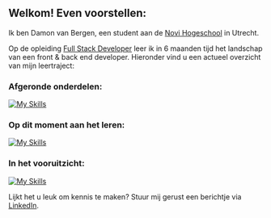 ## Welkom! Even voorstellen:

Ik ben Damon van Bergen, een student aan de [Novi Hogeschool](https://www.novi.nl/) in Utrecht.

Op de opleiding [Full Stack Developer](https://www.novi.nl/full-stack-developer/) leer ik in 6 maanden tijd het landschap van een front & back end developer.
Hieronder vind u een actueel overzicht van mijn leertraject:

### Afgeronde onderdelen:
[![My Skills](https://skillicons.dev/icons?i=vscode,html,css,idea,java,github,postgres,postman,nodejs)](https://skillicons.dev)

### Op dit moment aan het leren:
[![My Skills](https://skillicons.dev/icons?i=js,figma,spring,php)](https://skillicons.dev)

### In het vooruitzicht:
[![My Skills](https://skillicons.dev/icons?i=react,dotnet,wordpress)](https://skillicons.dev)


Lijkt het u leuk om kennis te maken? Stuur mij gerust een berichtje via [LinkedIn](https://www.linkedin.com/in/damonvanbergen/).
